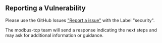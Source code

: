 ## Reporting a Vulnerability

Please use the GitHub Issues ["Report a issue"](https://github.com/ABB-RARO/rapid-modbus-tcp/issues/new) with the Label "security".

The modbus-tcp team will send a response indicating the next steps and may ask for additional information or guidance.


